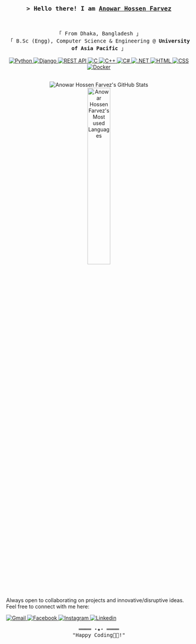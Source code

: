 <!-- Intro  -->
<h3 align="center">
        <samp>&gt; Hello there! I am
                <b><a target="_blank" href="https://capt-farvez.github.io/">Anowar Hossen Farvez</a></b>
        </samp>
</h3>
<br>

<p align="center">
        <!-- Organisation  -->
        <samp>
                「 From Dhaka, Bangladesh 」
                <br>
                「 B.Sc (Engg), Computer Science & Engineering @<b> University of Asia Pacific</b> 」
                <br>
                <br>
        </samp>
        <!-- Programming Languages -->
        <!-- Python -->
        <a href="https://github.com/capt-farvez?tab=repositories" target="_blank"><img alt="Python"
                        src="https://img.shields.io/badge/-Python-3776AB?style=flat-square&logo=Python&logoColor=white">
        </a>
        <!-- Django -->
        <a href="https://github.com/capt-farvez?tab=repositories" target="_blank"><img alt="Django"
                src="https://img.shields.io/badge/-Django-092E20?style=flat-square&logo=Django&logoColor=white">
        </a>
        <!-- REST API -->
        <a href="https://github.com/capt-farvez?tab=repositories" target="_blank"><img alt="REST API"
                src="https://img.shields.io/badge/-REST%20API-6DB33F?style=flat-square&logo=api&logoColor=white">
        </a>
        <!-- C -->
        <a href="https://github.com/capt-farvez?tab=repositories" target="_blank"><img alt="C"
                src="https://img.shields.io/badge/-C-A8B9CC?style=flat-square&logo=C&logoColor=white">
        </a>
        <!-- C++ -->
        <a href="https://github.com/capt-farvez?tab=repositories" target="_blank"><img alt="C++"
                        src="https://img.shields.io/badge/-C++-9b3675?style=flat-square&logo=C%2B%2B&logoColor=white">
        </a>
        <!-- C# -->
        <a href="https://github.com/capt-farvez?tab=repositories" target="_blank"><img alt="C#"
                src="https://img.shields.io/badge/-C%23-239120?style=flat-square&logo=C-Sharp&logoColor=white">
        </a>
        <!-- .NET -->
        <a href="https://github.com/capt-farvez?tab=repositories" target="_blank"><img alt=".NET"
                src="https://img.shields.io/badge/-.NET-512BD4?style=flat-square&logo=dotnet&logoColor=white">
        </a>
        <!-- HTML -->
        <a href="https://github.com/capt-farvez?tab=repositories" target="_blank"><img alt="HTML"
                        src="https://img.shields.io/badge/-HTML-E34F26?style=flat-square&logo=HTML5&logoColor=white">
        </a>
        <!-- CSS  -->
        <a href="https://github.com/capt-farvez?tab=repositories" target="_blank"><img alt="CSS"
                        src="https://img.shields.io/badge/-CSS-1572B6?style=flat-square&logo=CSS3&logoColor=white">
        </a>
        <!-- Docker -->
        <a href="https://github.com/capt-farvez?tab=repositories" target="_blank"><img alt="Docker"
                src="https://img.shields.io/badge/-Docker-2496ED?style=flat-square&logo=Docker&logoColor=white">
        </a>

</p>

<!-- Always Visible Details Section-->
<p align="center">
        <br>
        <!-- Activity Widget -->
        <img alt="Anowar Hossen Farvez's GitHub Stats"
                src="https://github-readme-stats-one-bice.vercel.app/api?username=capt-farvez&theme=dark&hide_border=false&show_icons=true&include_all_commits=true&count_private=true&role=OWNER,ORGANIZATION_MEMBER,COLLABORATOR" />
        <br>
        <img alt="Anowar Hossen Farvez's Most used Languages"
                src="https://github-readme-stats.vercel.app/api/top-langs?username=capt-farvez&show_icons=true&locale=en&&theme=dark&layout=compact" width="35%" />
        <br>
        <samp>
        <!-- Social Links -->
        <p>Always open to collaborating on projects and innovative/disruptive ideas. Feel free to connect with me here:</p>
        <!-- Gmail -->
        <a href="mailto:farvez.capt@gmail.com" target="_blank"><img alt="Gmail"
                src="https://img.shields.io/badge/-Gmail-EA4335?style=flat-square&logo=Gmail&logoColor=white">
        </a>
        <!-- Facebook -->
        <a href="https://www.facebook.com/farvez165" target="_blank"><img alt="Facebook"
                src="https://img.shields.io/badge/-Facebook-1877F2?style=flat-square&logo=Facebook&logoColor=white">
        </a>
        <!-- Instagram -->
        <a href="https://www.instagram.com/temp__null/" target="_blank"><img alt="Instagram"
                src="https://img.shields.io/badge/-Instagram-E4405F?style=flat-square&logo=Instagram&logoColor=white">
        </a>
        <!-- Linkedin -->
        <a href="https://www.linkedin.com/in/farvez/" target="_blank"><img alt="Linkedin"
                src="https://img.shields.io/badge/-Linkedin-0A66C2?style=flat-square&logo=Linkedin&logoColor=white">
        </a>
        </samp>        
</p>

<!-- Footer -->
<samp>
    <p align="center">
        ════ ⋆★⋆ ════
        <br>
        "Happy Coding👨‍💻!"
    </p>
</samp>
